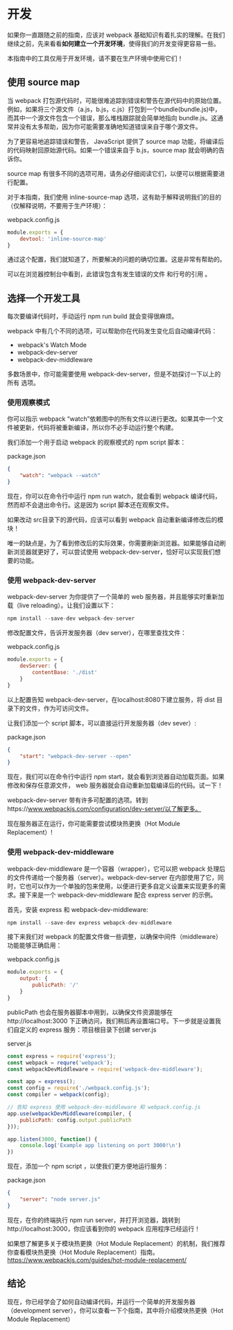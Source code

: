 # 开发

如果你一直跟随之前的指南，应该对 webpack 基础知识有着扎实的理解。在我们继续之前，先来看看**如何建立一个开发环境**，使得我们的开发变得更容易一些。

本指南中的工具仅用于开发环境，请不要在生产环境中使用它们！



## 使用 source map

当 webpack 打包源代码时，可能很难追踪到错误和警告在源代码中的原始位置。例如，如果将三个源文件（a.js，b.js，c.js）打包到一个bundle(bundle.js)中，而其中一个源文件包含一个错误，那么堆栈跟踪就会简单地指向 bundle.js。这通常并没有太多帮助，因为你可能需要准确地知道错误来自于哪个源文件。

为了更容易地追踪错误和警告， JavaScript 提供了 source map 功能，将编译后的代码映射回原始源代码。如果一个错误来自于 b.js，source map 就会明确的告诉你。

source map 有很多不同的选项可用，请务必仔细阅读它们，以便可以根据需要进行配置。

对于本指南，我们使用 inline-source-map 选项，这有助于解释说明我们的目的（仅解释说明，不要用于生产环境）：

webpack.config.js

```js
module.exports = {
	devtool: 'inline-source-map'
}
```

通过这个配置，我们就知道了，所要解决的问题的确切位置。这是非常有帮助的。

可以在浏览器控制台中看到，此错误包含有发生错误的文件 和行号的引用 。



## 选择一个开发工具

每次要编译代码时，手动运行 npm run build 就会变得很麻烦。

webpack 中有几个不同的选项，可以帮助你在代码发生变化后自动编译代码：

- webpack's Watch Mode
- webpack-dev-server
- webpack-dev-middleware

多数场景中，你可能需要使用 webpack-dev-server，但是不妨探讨一下以上的所有 选项。



### 使用观察模式

你可以指示 webpack “watch”依赖图中的所有文件以进行更改。如果其中一个文件被更新，代码将被重新编译，所以你不必手动运行整个构建。

我们添加一个用于启动 webpack 的观察模式的 npm script 脚本：

package.json

```json
{
    "watch": "webpack --watch"
}
```

现在，你可以在命令行中运行 npm run watch，就会看到 webpack 编译代码，然而却不会退出命令行。这是因为 script 脚本还在观察文件。

如果改动 src目录下的源代码，应该可以看到 webpack 自动重新编译修改后的模块！

唯一的缺点是，为了看到修改后的实际效果，你需要刷新浏览器。如果能够自动刷新浏览器就更好了，可以尝试使用 webpack-dev-server，恰好可以实现我们想要的功能。



### 使用 webpack-dev-server

webpack-dev-server 为你提供了一个简单的 web 服务器，并且能够实时重新加载（live reloading）。让我们设置以下：

```js
npm install --save-dev webpack-dev-server
```

修改配置文件，告诉开发服务器（dev server），在哪里查找文件：

webpack.config.js

```js
module.exports = {
	devServer: {
        contentBase: './dist'
    }
}
```

以上配置告知 webpack-dev-server，在localhost:8080下建立服务，将 dist 目录下的文件，作为可访问文件。

让我们添加一个 script 脚本，可以直接运行开发服务器（dev sever）:

package.json

```json
{
	"start": "webpack-dev-server --open"
}
```

现在，我们可以在命令行中运行 npm start，就会看到浏览器自动加载页面。如果修改和保存任意源文件， web 服务器就会自动重新加载编译后的代码。试一下！

webpack-dev-server 带有许多可配置的选项。转到https://www.webpackjs.com/configuration/dev-server/以了解更多。

现在服务器正在运行，你可能需要尝试模块热更换（Hot Module Replacement）!



### 使用 webpack-dev-middleware

webpack-dev-middleware 是一个容器（wrapper），它可以把 webpack 处理后的文件传递给一个服务器（server）。webpack-dev-server 在内部使用了它，同时，它也可以作为一个单独的包来使用，以便进行更多自定义设置来实现更多的需求。接下来是一个 webpack-dev-middleware 配合 express server 的示例。

首先，安装 express 和 webpack-dev-middleware:

```js
npm install --save-dev express webapck-dev-middleware
```

接下来我们对 webpack 的配置文件做一些调整，以确保中间件（middleware）功能能够正确启用：

webpack.config.js

```js
module.exports = {
	output: {
        publicPath: '/'
    }
}
```

publicPath 也会在服务器脚本中用到，以确保文件资源能够在 http://localhost:3000 下正确访问，我们稍后再设置端口号。下一步就是设置我们自定义的 express 服务：项目根目录下创建 server.js

server.js

```js
const express = require('express');
const webpack = requre('webpack');
const webpackDevMiddleware = require('webpack-dev-middleware');

const app = express();
const config = require('./webpack.config.js');
const compiler = webpack(config);

// 告知 express 使用 webpack-dev-middleware 和 webpack.config.js
app.use(webpackDevMiddleware(compiler, {
    publicPath: config.output.publicPath
}));

app.listen(3000, function() {
	console.log('Example app listening on port 3000!\n')
})
```

现在，添加一个 npm script ，以使我们更方便地运行服务：

package.json

```json
{
	"server": "node server.js"
}
```

现在，在你的终端执行 npm run server，并打开浏览器，跳转到 http://localhost:3000，你应该看到你的 webpack 应用程序已经运行！

如果想了解更多关于模块热更换（Hot Module Replacement）的机制，我们推荐你查看模块热更换（Hot Module Replacement）指南。https://www.webpackjs.com/guides/hot-module-replacement/



## 结论

现在，你已经学会了如何自动编译代码，并运行一个简单的开发服务器（development server），你可以查看一下个指南，其中将介绍模块热更换（Hot Module Replacement）

































